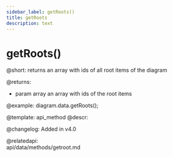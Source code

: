 ```yaml
---
sidebar_label: getRoots()
title: getRoots
description: text
---
```


# getRoots()

@short: 
	returns an array with ids of all root items of the diagram

@returns:
- param    	array      	an array with ids of the root items

@example:
diagram.data.getRoots();


@template:	api_method
@descr:

@changelog: Added in v4.0

@relatedapi:	
	api/data/methods/getroot.md
